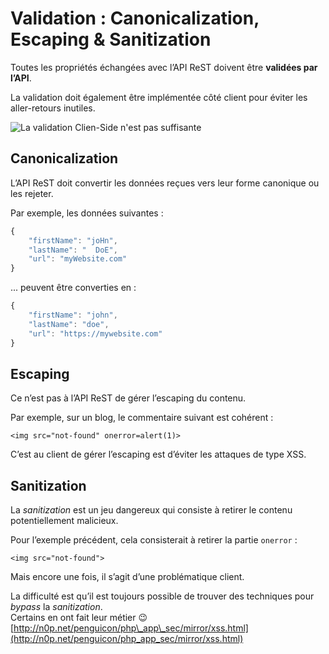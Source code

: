 # Validation : Canonicalization, Escaping & Sanitization

Toutes les propriétés échangées avec l’API ReST doivent être **validées par l’API**.

La validation doit également être implémentée côté client pour éviter les aller-retours inutiles.

![La validation Clien-Side n&apos;est pas suffisante](../.gitbook/assets/client-side-validation.jpeg)

## Canonicalization

L’API ReST doit convertir les données reçues vers leur forme canonique ou les rejeter.

Par exemple, les données suivantes :

```javascript
{
    "firstName": "joHn",
    "lastName": "  DoE",
    "url": "myWebsite.com"
}
```

... peuvent être converties en :

```javascript
{
    "firstName": "john",
    "lastName": "doe",
    "url": "https://mywebsite.com"
}
```

## Escaping

Ce n’est pas à l’API ReST de gérer l’escaping du contenu.

Par exemple, sur un blog, le commentaire suivant est cohérent :

```markup
<img src="not-found" onerror=alert(1)>
```

C’est au client de gérer l’escaping est d’éviter les attaques de type XSS.

## **Sanitization**

La _sanitization_ est un jeu dangereux qui consiste à retirer le contenu potentiellement malicieux.

Pour l’exemple précédent, cela consisterait à retirer la partie `onerror` :

```markup
<img src="not-found">
```

Mais encore une fois, il s’agit d’une problématique client.

La difficulté est qu’il est toujours possible de trouver des techniques pour _bypass_ la _sanitization_.  
Certains en ont fait leur métier 😉  
[http://n0p.net/penguicon/php\_app\_sec/mirror/xss.html](http://n0p.net/penguicon/php_app_sec/mirror/xss.html)

